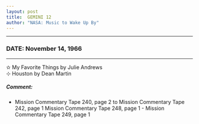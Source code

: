 ```yaml
---
layout: post
title:  GEMINI 12
author: "NASA: Music to Wake Up By"
---
```


----
### DATE: November 14, 1966
----
✫ My Favorite Things by Julie Andrews  &nbsp;<br />⊹ Houston by Dean Martin

##### Comment:
* Mission Commentary Tape 240, page 2 to Mission Commentary Tape 242, page 1
Mission Commentary Tape 248, page 1 - Mission Commentary Tape 249, page 1
